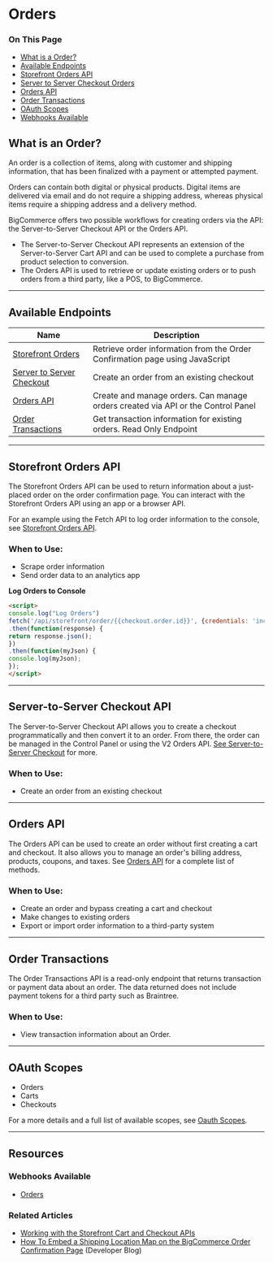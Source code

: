 <h1>Orders</h1>
<div class="otp" id="no-index">
	<h3> On This Page </h3>
	<ul>
    		<li><a href="#order-overview_what-is-a-order">What is a Order?</a></li>
    		<li><a href="#order-overview_available-endpoints">Available Endpoints</a></li>
        <li><a href="#order-overview_storefront-orders">Storefront Orders API</a></li>
        <li><a href="#order-overview_server-server-checkout">Server to Server Checkout Orders</a></li>
        <li><a href="#order-overview_v2-orders">Orders API</a></li>
    		<li><a href="#order-overview_transactions">Order Transactions</a></li>
        <li><a href="#order-overview_oauth-scopes">OAuth Scopes</a></li>
        <li><a href="#order-overview_available-webhooks">Webhooks Available</a></li>
	</ul>
</div>

<a href='#order-overview_what-is-a-order' aria-hidden='true' class='block-anchor'  id='order-overview_what-is-a-order'><i aria-hidden='true' class='linkify icon'></i></a>

## What is an Order?
An order is a collection of items, along with customer and shipping information, that has been finalized with a payment or attempted payment. 

Orders can contain both digital or physical products. Digital items are delivered via email and do not require a shipping address, whereas physical items require a shipping address and a delivery method. 

BigCommerce offers two possible workflows for creating orders via the API: the Server-to-Server Checkout API or  the Orders API.
* The Server-to-Server Checkout API represents an extension of the Server-to-Server Cart API and can be used to complete a purchase from product selection to conversion.
* The Orders API is used to retrieve or update existing orders or to push orders from a third party, like a POS, to BigCommerce.

---

<a href='#order-overview_available-endpoints' aria-hidden='true' class='block-anchor'  id='order-overview_available-endpoints'><i aria-hidden='true' class='linkify icon'></i></a>

## Available Endpoints

| Name | Description |
| -- | -- |
| [Storefront Orders](/api-reference/orders/storefront-orders-api) | Retrieve order information from the Order Confirmation page using JavaScript |
| [Server to Server Checkout](/api-reference/cart-checkout/server-server-checkout-api/checkout/createanorder) | Create an order from an existing checkout |
| [Orders API](/api-reference/orders/orders-api) | Create and manage orders. Can manage orders created via API or the Control Panel |
| [Order Transactions](/api-reference/orders/orders-transactions-api) | Get transaction information for existing orders. Read Only Endpoint |

---

<a href='#order-overview_storefront-orders' aria-hidden='true' class='block-anchor'  id='order-overview_storefront-orders'><i aria-hidden='true' class='linkify icon'></i></a>

##  Storefront Orders API 
The Storefront Orders API can be used to return information about a just-placed order on the order confirmation page. You can interact with the Storefront Orders API using an app or a browser API. 

For an example using the Fetch API to log order information to the console, see [Storefront Orders API](https://developer.bigcommerce.com/api-docs/cart-and-checkout/working-sf-apis).

### When to Use:
* Scrape order information
* Send order data to an analytics app


<!--
title: "Log Orders to Console"
subtitle: ""
lineNumbers: true
-->

**Log Orders to Console**
```html
<script>
console.log("Log Orders")
fetch('/api/storefront/order/{{checkout.order.id}}', {credentials: 'include'})
.then(function(response) {
return response.json();
})
.then(function(myJson) {
console.log(myJson);
});
</script>
```

---

<a href='#order-overview_server-server-checkout' aria-hidden='true' class='block-anchor'  id='order-overview_server-server-checkout'><i aria-hidden='true' class='linkify icon'></i></a>

## Server-to-Server Checkout API

The Server-to-Server Checkout API allows you to create a checkout programmatically and then convert it to an order. From there, the order can be managed in the Control Panel or using the V2 Orders API. [See Server-to-Server Checkout](https://developer.bigcommerce.com/api-reference/cart-checkout/server-server-checkout-api/checkout/createanorder) for more.

### When to Use:
* Create an order from an existing checkout

---

<a href='#order-overview_v2-orders' aria-hidden='true' class='block-anchor'  id='order-overview_v2-orders'><i aria-hidden='true' class='linkify icon'></i></a>


## Orders API
The Orders API can be used to create an order without first creating a cart and checkout. It also allows you to manage an order's billing address, products, coupons, and taxes. See [Orders API](/api-reference/orders/orders-api) for a complete list of methods.

### When to Use: 
* Create an order and bypass creating a cart and checkout
* Make changes to existing orders
* Export or import order information to a third-party system

---

<a href='#order-overview_transactions' aria-hidden='true' class='block-anchor'  id='order-overview_transactions'><i aria-hidden='true' class='linkify icon'></i></a>

## Order Transactions
The Order Transactions API is a read-only endpoint that returns transaction or payment data about an order. The data returned does not include payment tokens for a third party such as Braintree. 

### When to Use:
* View transaction information about an Order. 

---

<a href='#order-oauth-scopes' aria-hidden='true' class='block-anchor'  id='order-oauth-scopes'><i aria-hidden='true' class='linkify icon'></i></a>

## OAuth Scopes
- Orders
- Carts
- Checkouts

For a more details and a full list of available scopes, see [Oauth Scopes](/api-docs/getting-started/basics/authentication#authentication_oauth-scopes).

---

<a href='#order-webhooks-available' aria-hidden='true' class='block-anchor'  id='order-webhooks-available'><i aria-hidden='true' class='linkify icon'></i></a>

## Resources
### Webhooks Available
- [Orders](/api-docs/getting-started/webhooks/webhook-events#webhook-events_orders)

### Related Articles
- [Working with the Storefront Cart and Checkout APIs](https://developer.bigcommerce.com/api-docs/cart-and-checkout/working-sf-apis)
- [How To Embed a Shipping Location Map on the BigCommerce Order Confirmation Page](https://medium.com/bigcommerce-developer-blog/how-to-embed-a-google-map-on-the-bigcommerce-order-confirmation-page-8264747e654d) (Developer Blog)
